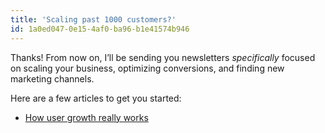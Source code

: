```yaml
---
title: 'Scaling past 1000 customers?'
id: 1a0ed047-0e15-4af0-ba96-b1e41574b946
---
```

Thanks! From now on, I’ll be sending you newsletters <em>specifically </em>focused on scaling your business, optimizing conversions, and finding new marketing channels.

Here are a few articles to get you started:

<ul>
    <li><a href="https://justinjackson.ca/growth/">How user growth really works</a></li>
</ul>